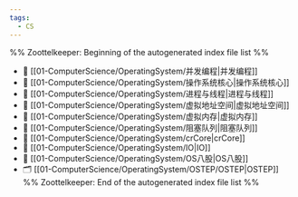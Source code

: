 ```yaml
---
tags:
  - CS
---
```

%% Zoottelkeeper: Beginning of the autogenerated index file list  %%
- 📄 [[01-ComputerScience/OperatingSystem/并发编程|并发编程]]
- 📄 [[01-ComputerScience/OperatingSystem/操作系统核心|操作系统核心]]
- 📄 [[01-ComputerScience/OperatingSystem/进程与线程|进程与线程]]
- 📄 [[01-ComputerScience/OperatingSystem/虚拟地址空间|虚拟地址空间]]
- 📄 [[01-ComputerScience/OperatingSystem/虚拟内存|虚拟内存]]
- 📄 [[01-ComputerScience/OperatingSystem/阻塞队列|阻塞队列]]
- 📄 [[01-ComputerScience/OperatingSystem/crCore|crCore]]
- 📄 [[01-ComputerScience/OperatingSystem/IO|IO]]
- 📄 [[01-ComputerScience/OperatingSystem/OS八股|OS八股]]
- 🗂️ [[01-ComputerScience/OperatingSystem/OSTEP/OSTEP|OSTEP]]
%% Zoottelkeeper: End of the autogenerated index file list  %%
